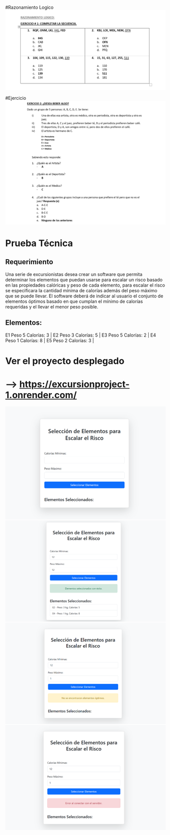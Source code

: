 #Razonamiento Logico
![Image Alt](https://github.com/dilanReyes/ExcursionProject/blob/495b509f40040a21636abae951ca7d6faefb70b6/Capturas/Razonamientologico.png)

#Ejercicio
![Image Alt](https://github.com/dilanReyes/ExcursionProject/blob/495b509f40040a21636abae951ca7d6faefb70b6/Capturas/ejercicio2.png)

# Prueba Técnica

## Requerimiento
Una serie de excursionistas desea crear un software que permita determinar los elementos que puedan usarse para escalar un risco basado en las propiedades calóricas y peso de cada elemento, para escalar el risco se especificara la cantidad mínima de calorías además del peso máximo que se puede llevar. El software deberá de indicar al usuario el conjunto de elementos óptimos basado en que cumplan el mínimo de calorías requeridas y el llevar el menor peso posible.

## Elementos: 
E1 Peso 5 Calorías: 3 |
E2 Peso 3 Calorías: 5 |
E3 Peso 5 Calorías: 2 |
E4 Peso 1 Calorías: 8 |
E5 Peso 2 Calorías: 3 |

# Ver el proyecto desplegado
# --> https://excursionproject-1.onrender.com/

![Image Alt](https://github.com/dilanReyes/ExcursionProject/blob/0cd2178d8c69f274f846a063b21e4ef0995e024a/Capturas/Capturadepantallaproyecto.png)
![Image Alt](https://github.com/dilanReyes/ExcursionProject/blob/0cd2178d8c69f274f846a063b21e4ef0995e024a/Capturas/Capturadepantallaproyecto2.png)
![Image Alt](https://github.com/dilanReyes/ExcursionProject/blob/0cd2178d8c69f274f846a063b21e4ef0995e024a/Capturas/Capturadepantallaproyecto3.png)
![Image Alt](https://github.com/dilanReyes/ExcursionProject/blob/0cd2178d8c69f274f846a063b21e4ef0995e024a/Capturas/Capturadepantallaproyecto4.png)
